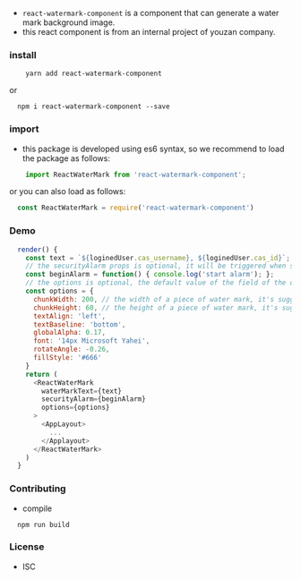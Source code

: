 
- `react-watermark-component` is a component that can generate a water mark background image.
- this react component is from an internal project of youzan company.


### install

```shell
    yarn add react-watermark-component
```
or

```shell
  npm i react-watermark-component --save
```

### import
- this package is developed using es6 syntax, so we recommend to load the package as follows:

```javascript
    import ReactWaterMark from 'react-watermark-component';
```

or you can also load as follows:

```javascript
  const ReactWaterMark = require('react-watermark-component')
```

### Demo

```javascript
  render() {
    const text = `${loginedUser.cas_username}, ${loginedUser.cas_id}`;
    // the securityAlarm props is optional, it will be triggered when someone is deleting the water mark dom or modifying the style attribute of the water mark dom.
    const beginAlarm = function() { console.log('start alarm'); };
    // the options is optional, the default value of the field of the options object is as follows.
    const options = {
      chunkWidth: 200, // the width of a piece of water mark, it's suggested that the value is more than the real width, such as the real width is 150, correspondingly the chunkWidth is 200
      chunkHeight: 60, // the height of a piece of water mark, it's suggested that the value is at least four times than the font-size of the real water mark text
      textAlign: 'left',
      textBaseline: 'bottom',
      globalAlpha: 0.17,
      font: '14px Microsoft Yahei',
      rotateAngle: -0.26,
      fillStyle: '#666'
    }
    return (
      <ReactWaterMark
        waterMarkText={text}
        securityAlarm={beginAlarm}
        options={options}
      >
        <AppLayout>
          ...
        </Applayout>
      </ReactWaterMark>
    )
  }
```

### Contributing
- compile

```shell
  npm run build
```

### License
- ISC
